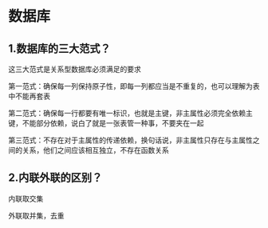 # 数据库

## 1.数据库的三大范式？

这三大范式是关系型数据库必须满足的要求

第一范式：确保每一列保持原子性，即每一列都应当是不重复的，也可以理解为表中不能再套表

第二范式：确保每一行都要有唯一标识，也就是主键，非主属性必须完全依赖主键，不能部分依赖，说白了就是一张表管一种事，不要夹在一起

第三范式：不存在对于主属性的传递依赖，换句话说，非主属性只存在与主属性之间的关系，他们之间应该相互独立，不存在函数关系

## 2.内联外联的区别？

内联取交集

外联取并集，去重



